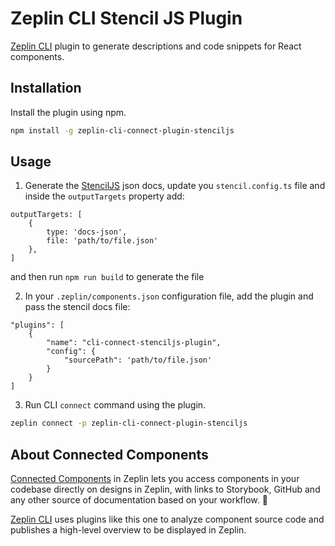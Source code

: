 # Zeplin CLI Stencil JS Plugin

[Zeplin CLI](https://github.com/zeplin/cli) plugin to generate descriptions and code snippets for React components.

## Installation

Install the plugin using npm.

```sh
npm install -g zeplin-cli-connect-plugin-stenciljs
```

## Usage

1. Generate the [StencilJS](https://stenciljs.com/) json docs, update you `stencil.config.ts` file and inside the `outputTargets` property add:

```
outputTargets: [
    { 
        type: 'docs-json',
        file: 'path/to/file.json'
    },
]
```
and then run `npm run build` to generate the file

2. In your `.zeplin/components.json` configuration file, add the plugin and pass the stencil docs file:

```
"plugins": [
    {
        "name": "cli-connect-stenciljs-plugin",
        "config": {
            "sourcePath": 'path/to/file.json'
        }
    }
]
```

3. Run CLI `connect` command using the plugin.

```sh
zeplin connect -p zeplin-cli-connect-plugin-stenciljs
```

## About Connected Components

[Connected Components](https://blog.zeplin.io/introducing-connected-components-components-in-design-and-code-in-harmony-aa894ed5bd95) in Zeplin lets you access components in your codebase directly on designs in Zeplin, with links to Storybook, GitHub and any other source of documentation based on your workflow. 🧩

[Zeplin CLI](https://github.com/zeplin/cli) uses plugins like this one to analyze component source code and publishes a high-level overview to be displayed in Zeplin.